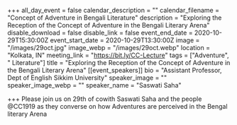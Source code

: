 +++
all_day_event = false
calendar_description = ""
calendar_filename = "Concept of Adventure in Bengali Literature"
description = "Exploring the Reception of the Concept of Adventure in the Bengali Literary Arena"
disable_download = false
disable_link = false
event_end_date = 2020-10-29T15:30:00Z
event_start_date = 2020-10-29T13:30:00Z
image = "/images/29oct.jpg"
image_webp = "/images/29oct.webp"
location = "Kolkata, IN"
meeting_link = "https://bit.ly/CC-Lecture"
tags = ["Adventure", " Literature"]
title = "Exploring the Reception of the Concept of Adventure in the Bengali Literary Arena"
[[event_speakers]]
bio = "Assistant Professor, Dept of English Sikkim University"
speaker_image = ""
speaker_image_webp = ""
speaker_name = "Saswati Saha"

+++
Please join us on 29th of cowith Saswati Saha and the people @CC1919 as they converse on how Adventures are perceived in the Bengal literary Arena